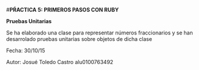 #**PŔACTICA 5: PRIMEROS PASOS CON RUBY**

**Pruebas Unitarias**

Se ha elaborado una clase para representar números fraccionarios y se han desarrolado pruebas unitarias sobre objetos de dicha clase

Fecha: 30/10/15

Autor: Josué Toledo Castro alu0100763492
